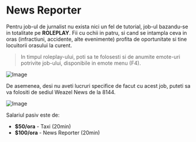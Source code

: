 # News Reporter

Pentru job-ul de jurnalist nu exista nici un fel de tutorial, job-ul bazandu-se in totalitate pe **ROLEPLAY**. Fii cu ochii in patru, si cand se intampla ceva in oras (infractiuni, accidente, alte evenimente) profita de oportunitate si tine locuitorii orasului la curent. 

> In timpul roleplay-ului, poti sa te folosesti si de anumite emote-uri potrivite job-ului, disponibile in emote menu (F4).

![Image](https://kappa.lol/Uj0Q1o)

De asemenea, desi nu aveti lucruri specifice de facut cu acest job, puteti sa va folositi de sediul Weazel News de la 8144. 

![Image](https://kappa.lol/v63LF-)

Salariul pasiv este de: 
* **$50/ora** - Taxi (20min) 
* **$100/ora** - News Reporter (20min) 

